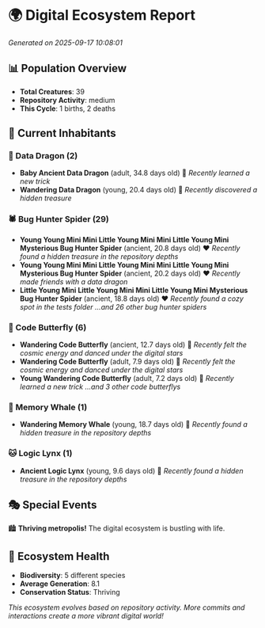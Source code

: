 # 🌍 Digital Ecosystem Report
*Generated on 2025-09-17 10:08:01*

## 📊 Population Overview
- **Total Creatures**: 39
- **Repository Activity**: medium
- **This Cycle**: 1 births, 2 deaths

## 👥 Current Inhabitants

### 🐉 Data Dragon (2)
- **Baby Ancient Data Dragon** (adult, 34.8 days old) 💛
  *Recently learned a new trick*
- **Wandering Data Dragon** (young, 20.4 days old) 💚
  *Recently discovered a hidden treasure*

### 🕷️ Bug Hunter Spider (29)
- **Young Young Mini Mini Little Young Mini Mini Little Young Mini Mysterious Bug Hunter Spider** (ancient, 20.8 days old) ❤️
  *Recently found a hidden treasure in the repository depths*
- **Young Young Mini Mini Little Young Mini Mini Little Young Mini Mysterious Bug Hunter Spider** (ancient, 20.2 days old) ❤️
  *Recently made friends with a data dragon*
- **Little Young Mini Little Young Mini Mini Little Young Mini Mysterious Bug Hunter Spider** (ancient, 18.8 days old) ❤️
  *Recently found a cozy spot in the tests folder*
  *...and 26 other bug hunter spiders*

### 🦋 Code Butterfly (6)
- **Wandering Code Butterfly** (ancient, 12.7 days old) 💛
  *Recently felt the cosmic energy and danced under the digital stars*
- **Wandering Code Butterfly** (adult, 7.9 days old) 💚
  *Recently felt the cosmic energy and danced under the digital stars*
- **Young Wandering Code Butterfly** (adult, 7.2 days old) 💚
  *Recently learned a new trick*
  *...and 3 other code butterflys*

### 🐋 Memory Whale (1)
- **Wandering Memory Whale** (young, 18.7 days old) 💚
  *Recently found a hidden treasure in the repository depths*

### 🐱 Logic Lynx (1)
- **Ancient Logic Lynx** (young, 9.6 days old) 💚
  *Recently found a hidden treasure in the repository depths*

## 🎭 Special Events

🏙️ **Thriving metropolis!** The digital ecosystem is bustling with life.

## 🔬 Ecosystem Health
- **Biodiversity**: 5 different species
- **Average Generation**: 8.1
- **Conservation Status**: Thriving

*This ecosystem evolves based on repository activity. More commits and interactions create a more vibrant digital world!*